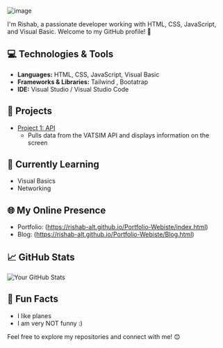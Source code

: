 ![image](https://github.com/rishab-alt/rishab-alt/assets/60842647/b02a29b8-0332-41d1-8c7f-4c34201b5aad)


I'm Rishab, a passionate developer working with HTML, CSS, JavaScript, and Visual Basic. Welcome to my GitHub profile! 🚀

## 💻 Technologies & Tools

- **Languages:** HTML, CSS, JavaScript, Visual Basic
- **Frameworks & Libraries:** Tailwind , Bootatrap
- **IDE:** Visual Studio / Visual Studio Code

## 🚀 Projects

- [Project 1: API](https://github.com/rishab-alt/api)
  - Pulls data from the VATSIM API and displays information on the screen 

## 🌱 Currently Learning

- Visual Basics
- Networking

## 🌐 My Online Presence

- Portfolio: (https://rishab-alt.github.io/Portfolio-Webiste/index.html)
- Blog: (https://rishab-alt.github.io/Portfolio-Webiste/Blog.html)

## 📈 GitHub Stats

![Your GitHub Stats](https://github-readme-stats.vercel.app/api?username=rishab-alt&show_icons=true&hide_title=true&hide_border=true)

## 🌟 Fun Facts

- I like planes 
- I am very NOT funny :)

Feel free to explore my repositories and connect with me! 😊
